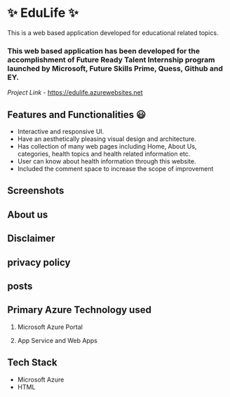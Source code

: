 # ✨ EduLife ✨

This is a web based application developed for educational related topics.

### This web based application has been developed for the accomplishment of Future Ready Talent Internship program launched by Microsoft, Future Skills Prime, Quess, Github and EY.


*Project Link* - https://edulife.azurewebsites.net

## Features and Functionalities 😃

- Interactive and responsive UI.
- Have an aesthetically pleasing visual design and architecture.
- Has collection of many web pages including Home, About Us, categories, health topics and health related information etc.
- User can know about health information through this website.
- Included the comment space to increase the scope of improvement 

## Screenshots

## About us

## Disclaimer

## privacy policy

## posts

## Primary Azure Technology used
1. Microsoft Azure Portal

2. App Service and Web Apps

## Tech Stack
- Microsoft Azure
- HTML
